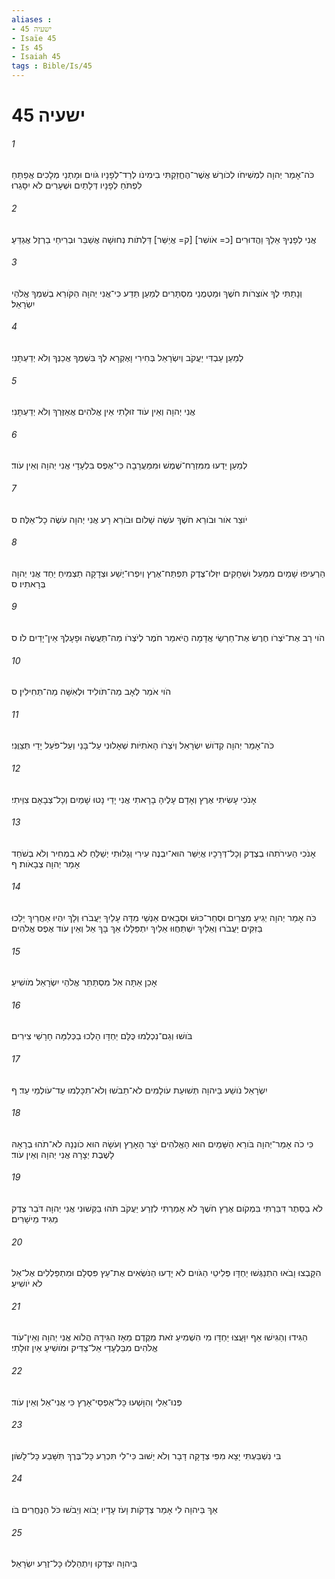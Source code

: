 ```yaml
---
aliases : 
- ישעיה 45
- Isaïe 45
- Is 45
- Isaiah 45
tags : Bible/Is/45
---
```


# ישעיה 45

###### 1
כֹּה־אָמַר יְהוָה לִמְשִׁיחֹו לְכֹורֶשׁ אֲשֶׁר־הֶחֱזַקְתִּי בִימִינֹו לְרַד־לְפָנָיו גֹּויִם וּמָתְנֵי מְלָכִים אֲפַתֵּחַ לִפְתֹּחַ לְפָנָיו דְּלָתַיִם וּשְׁעָרִים לֹא יִסָּגֵרוּ׃
###### 2
אֲנִי לְפָנֶיךָ אֵלֵךְ וַהֲדוּרִים [כ= אֹושִׁר] [ק= אֲיַשֵּׁר] דַּלְתֹות נְחוּשָׁה אֲשַׁבֵּר וּבְרִיחֵי בַרְזֶל אֲגַדֵּעַ׃
###### 3
וְנָתַתִּי לְךָ אֹוצְרֹות חֹשֶׁךְ וּמַטְמֻנֵי מִסְתָּרִים לְמַעַן תֵּדַע כִּי־אֲנִי יְהוָה הַקֹּורֵא בְשִׁמְךָ אֱלֹהֵי יִשְׂרָאֵל׃
###### 4
לְמַעַן עַבְדִּי יַעֲקֹב וְיִשְׂרָאֵל בְּחִירִי וָאֶקְרָא לְךָ בִּשְׁמֶךָ אֲכַנְּךָ וְלֹא יְדַעְתָּנִי׃
###### 5
אֲנִי יְהוָה וְאֵין עֹוד זוּלָתִי אֵין אֱלֹהִים אֲאַזֶּרְךָ וְלֹא יְדַעְתָּנִי׃
###### 6
לְמַעַן יֵדְעוּ מִמִּזְרַח־שֶׁמֶשׁ וּמִמַּעֲרָבָה כִּי־אֶפֶס בִּלְעָדָי אֲנִי יְהוָה וְאֵין עֹוד׃
###### 7
יֹוצֵר אֹור וּבֹורֵא חֹשֶׁךְ עֹשֶׂה שָׁלֹום וּבֹורֵא רָע אֲנִי יְהוָה עֹשֶׂה כָל־אֵלֶּה׃ ס
###### 8
הַרְעִיפוּ שָׁמַיִם מִמַּעַל וּשְׁחָקִים יִזְּלוּ־צֶדֶק תִּפְתַּח־אֶרֶץ וְיִפְרוּ־יֶשַׁע וּצְדָקָה תַצְמִיחַ יַחַד אֲנִי יְהוָה בְּרָאתִיו׃ ס
###### 9
הֹוי רָב אֶת־יֹצְרֹו חֶרֶשׂ אֶת־חַרְשֵׂי אֲדָמָה הֲיֹאמַר חֹמֶר לְיֹצְרֹו מַה־תַּעֲשֶׂה וּפָעָלְךָ אֵין־יָדַיִם לֹו׃ ס
###### 10
הֹוי אֹמֵר לְאָב מַה־תֹּולִיד וּלְאִשָּׁה מַה־תְּחִילִין׃ ס
###### 11
כֹּה־אָמַר יְהוָה קְדֹושׁ יִשְׂרָאֵל וְיֹצְרֹו הָאֹתִיֹּות שְׁאָלוּנִי עַל־בָּנַי וְעַל־פֹּעַל יָדַי תְּצַוֻּנִי׃
###### 12
אָנֹכִי עָשִׂיתִי אֶרֶץ וְאָדָם עָלֶיהָ בָרָאתִי אֲנִי יָדַי נָטוּ שָׁמַיִם וְכָל־צְבָאָם צִוֵּיתִי׃
###### 13
אָנֹכִי הַעִירֹתִהוּ בְצֶדֶק וְכָל־דְּרָכָיו אֲיַשֵּׁר הוּא־יִבְנֶה עִירִי וְגָלוּתִי יְשַׁלֵּחַ לֹא בִמְחִיר וְלֹא בְשֹׁחַד אָמַר יְהוָה צְבָאֹות׃ ף
###### 14
כֹּה אָמַר יְהוָה יְגִיעַ מִצְרַיִם וּסְחַר־כּוּשׁ וּסְבָאִים אַנְשֵׁי מִדָּה עָלַיִךְ יַעֲבֹרוּ וְלָךְ יִהְיוּ אַחֲרַיִךְ יֵלֵכוּ בַּזִּקִּים יַעֲבֹרוּ וְאֵלַיִךְ יִשְׁתַּחֲוּוּ אֵלַיִךְ יִתְפַּלָּלוּ אַךְ בָּךְ אֵל וְאֵין עֹוד אֶפֶס אֱלֹהִים׃
###### 15
אָכֵן אַתָּה אֵל מִסְתַּתֵּר אֱלֹהֵי יִשְׂרָאֵל מֹושִׁיעַ׃
###### 16
בֹּושׁוּ וְגַם־נִכְלְמוּ כֻּלָּם יַחְדָּו הָלְכוּ בַכְּלִמָּה חָרָשֵׁי צִירִים׃
###### 17
יִשְׂרָאֵל נֹושַׁע בַּיהוָה תְּשׁוּעַת עֹולָמִים לֹא־תֵבֹשׁוּ וְלֹא־תִכָּלְמוּ עַד־עֹולְמֵי עַד׃ ף
###### 18
כִּי כֹה אָמַר־יְהוָה בֹּורֵא הַשָּׁמַיִם הוּא הָאֱלֹהִים יֹצֵר הָאָרֶץ וְעֹשָׂהּ הוּא כֹונְנָהּ לֹא־תֹהוּ בְרָאָהּ לָשֶׁבֶת יְצָרָהּ אֲנִי יְהוָה וְאֵין עֹוד׃
###### 19
לֹא בַסֵּתֶר דִּבַּרְתִּי בִּמְקֹום אֶרֶץ חֹשֶׁךְ לֹא אָמַרְתִּי לְזֶרַע יַעֲקֹב תֹּהוּ בַקְּשׁוּנִי אֲנִי יְהוָה דֹּבֵר צֶדֶק מַגִּיד מֵישָׁרִים׃
###### 20
הִקָּבְצוּ וָבֹאוּ הִתְנַגְּשׁוּ יַחְדָּו פְּלִיטֵי הַגֹּויִם לֹא יָדְעוּ הַנֹּשְׂאִים אֶת־עֵץ פִּסְלָם וּמִתְפַּלְלִים אֶל־אֵל לֹא יֹושִׁיעַ׃
###### 21
הַגִּידוּ וְהַגִּישׁוּ אַף יִוָּעֲצוּ יַחְדָּו מִי הִשְׁמִיעַ זֹאת מִקֶּדֶם מֵאָז הִגִּידָהּ הֲלֹוא אֲנִי יְהוָה וְאֵין־עֹוד אֱלֹהִים מִבַּלְעָדַי אֵל־צַדִּיק וּמֹושִׁיעַ אַיִן זוּלָתִי׃
###### 22
פְּנוּ־אֵלַי וְהִוָּשְׁעוּ כָּל־אַפְסֵי־אָרֶץ כִּי אֲנִי־אֵל וְאֵין עֹוד׃
###### 23
בִּי נִשְׁבַּעְתִּי יָצָא מִפִּי צְדָקָה דָּבָר וְלֹא יָשׁוּב כִּי־לִי תִּכְרַע כָּל־בֶּרֶךְ תִּשָּׁבַע כָּל־לָשֹׁון׃
###### 24
אַךְ בַּיהוָה לִי אָמַר צְדָקֹות וָעֹז עָדָיו יָבֹוא וְיֵבֹשׁוּ כֹּל הַנֶּחֱרִים בֹּו׃
###### 25
בַּיהוָה יִצְדְּקוּ וְיִתְהַלְלוּ כָּל־זֶרַע יִשְׂרָאֵל׃
